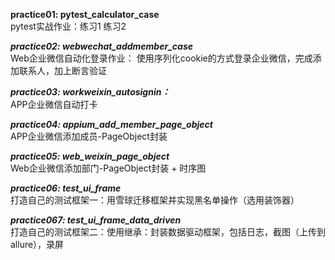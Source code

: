 **practice01: pytest_calculator_case**  
pytest实战作业：练习1 练习2

_**_practice02: webwechat_addmember_case_**_  
Web企业微信自动化登录作业： 使用序列化cookie的方式登录企业微信，完成添加联系人，加上断言验证

_**_practice03: workweixin_autosignin：_**_  
APP企业微信自动打卡

_**_practice04: appium_add_member_page_object_**_  
APP企业微信添加成员-PageObject封装

_**_practice05: web_weixin_page_object_**_  
Web企业微信添加部门-PageObject封装 + 时序图

_**_practice06: test_ui_frame_**_  
打造自己的测试框架一：用雪球迁移框架并实现黑名单操作（选用装饰器）

_**_practice067: test_ui_frame_data_driven_**_  
打造自己的测试框架二：使用继承：封装数据驱动框架，包括日志，截图（上传到 allure），录屏
